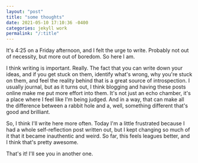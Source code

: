 ```yaml
---
layout: "post"
title: "some thoughts"
date: 2021-05-10 17:10:36 -0400
categories: jekyll work
permalink: "/:title"
---
```


It's 4:25 on a Friday afternoon, and I felt the urge to write. Probably not out of necessity, but more out of boredom. So here I am.

I think writing is important. Really. The fact that you can write down your ideas, and if you get stuck on them, identify what's wrong, why you're stuck on them, and feel the reality behind that is a great source of introspection. I usually journal, but as it turns out, I think blogging and having these posts online make me put more effort into them. It's not just an echo chamber, it's a place where I feel like I'm being judged. And in a way, that can make all the difference between a rabbit hole and a, well, something different that's good and brilliant.

So, I think I'll write here more often. Today I'm a little frustrated because I had a whole self-reflection post written out, but I kept changing so much of it that it became inauthentic and weird. So far, this feels leagues better, and I think that's pretty awesome.

That's it! I'll see you in another one.
